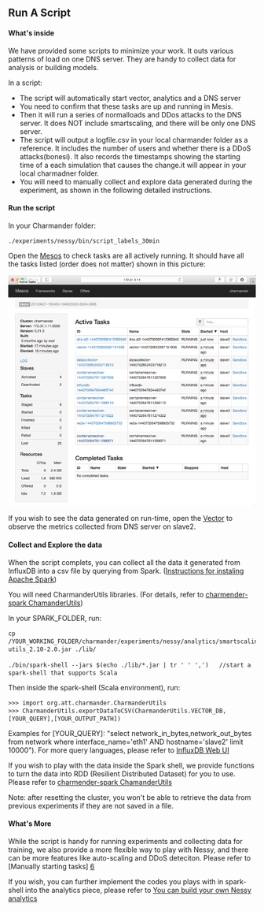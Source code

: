 Run A Script
------------

#### What's inside 

We have provided some scripts to minimize your work. It outs various patterns of load on one DNS server. They are handy to collect data for analysis or building models. 

In a script:
  
  - The script will automatically start vector, analytics and a DNS server 
  - You need to confirm that these tasks are up and running in Mesis.
  - Then it will run a series of normalloads and DDos attacks to the DNS server. It does NOT include smartscaling, and there will be only one DNS server.
  - The script will output a logfile.csv in your local charmander folder as a reference. It includes the number of users and whether there is a DDoS attacks(bonesi). It also records the timestamps showing the starting time of a each simulation that causes the change.it will appear in your local charmadner folder. 
  - You will need to manually collect and explore data generated during the experiment, as shown in the following detailed instructions.

#### Run the script

In your Charmander folder:

    ./experiments/nessy/bin/script_labels_30min


Open the [Mesos][2] to check tasks are all actively running. It should have all the tasks listed (order does not matter) shown in this picture:

![image](https://github.com/att-innovate/charmander-experiment-nessy/blob/master/docs/MesosExp.png?raw=true)


If you wish to see the data generated on run-time, open the [Vector][3] to observe the metrics collected from DNS server on slave2.

#### Collect and Explore the data

When the script complets, you can collect all the data it generated from InfluxDB into a csv file by querying from Spark. ([Instructions for instaling Apache Spark](http://spark.apache.org/downloads.html))

You will need  CharmanderUtils libraries. (For details, refer to [charmender-spark ChamanderUtils][4])

In your SPARK_FOLDER, run:
	
	cp /YOUR_WORKING_FOLDER/charmander/experiments/nessy/analytics/smartscaling/lib/charmander-utils_2.10-2.0.jar ./lib/

	./bin/spark-shell --jars $(echo ./lib/*.jar | tr ' ' ',')   //start a spark-shell that supports Scala 

Then inside the spark-shell (Scala environment), run:

	>>> import org.att.charmander.CharmanderUtils
	>>> CharmanderUtils.exportDataToCSV(CharmanderUtils.VECTOR_DB,[YOUR_QUERY],[YOUR_OUTPUT_PATH])

Examples for [YOUR_QUERY]: "select network_in_bytes,network_out_bytes from network where interface_name='eth1' AND hostname='slave2' limit 10000"). For more query languages, please refer to [InfluxDB Web UI][1]


If you wish to play with the data inside the Spark shell, we provide functions to turn the data into RDD (Resilient Distributed Dataset) for you to use. Please refer to [charmender-spark ChamanderUtils][4]

Note: after resetting the cluster, you won't be able to retrieve the data from previous experiments if they are not saved in a file.


#### What's More

While the script is handy for running experiments and collecting data for training, we also provide a more flexible way to play with Nessy, and there can be more features like auto-scaling and DDoS deteciton. Please refer to [Manually starting tasks] [6]


If you wish, you can further implement the codes you plays with in spark-shell into the analytics piece, please refer to [You can build your own Nessy analytics][5]


[1]: https://influxdb.com/docs/v0.8/introduction/getting_started.html
[2]: http://172.31.1.11:5050/#/
[3]: http://172.31.2.11:31790/#/?host=slave3&hostspec=localhost
[4]: https://github.com/att-innovate/charmander-spark/blob/master/src/main/scala/org/att/charmander/CharmanderUtils.scala
[5]: https://github.com/att-innovate/charmander-experiment-nessy/blob/master/analytics/
[6]: https://github.com/att-innovate/charmander-experiment-nessy/blob/master/docs/RUNMANUALLY.md

	
